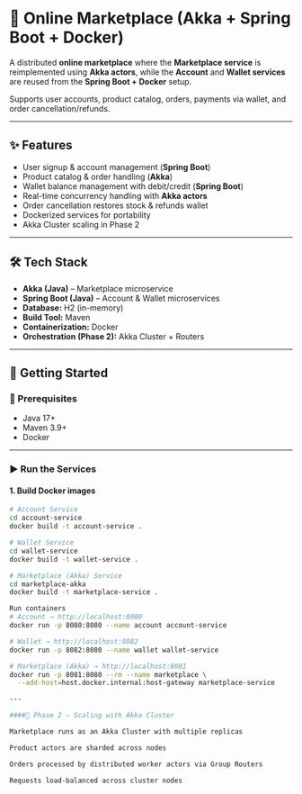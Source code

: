 # 🛒 Online Marketplace (Akka + Spring Boot + Docker)

A distributed **online marketplace** where the **Marketplace service** is reimplemented using **Akka actors**, while the **Account** and **Wallet services** are reused from the **Spring Boot + Docker** setup.  

Supports user accounts, product catalog, orders, payments via wallet, and order cancellation/refunds.  

---

## ✨ Features
- User signup & account management (**Spring Boot**)  
- Product catalog & order handling (**Akka**)  
- Wallet balance management with debit/credit (**Spring Boot**)  
- Real-time concurrency handling with **Akka actors**  
- Order cancellation restores stock & refunds wallet  
- Dockerized services for portability  
- Akka Cluster scaling in Phase 2  

---

## 🛠 Tech Stack
- **Akka (Java)** – Marketplace microservice  
- **Spring Boot (Java)** – Account & Wallet microservices  
- **Database:** H2 (in-memory)  
- **Build Tool:** Maven  
- **Containerization:** Docker  
- **Orchestration (Phase 2):** Akka Cluster + Routers  

---

## 🚀 Getting Started

### 📌 Prerequisites
- Java 17+  
- Maven 3.9+  
- Docker  

---

### ▶️ Run the Services

#### 1. Build Docker images
```bash
# Account Service
cd account-service
docker build -t account-service .

# Wallet Service
cd wallet-service
docker build -t wallet-service .

# Marketplace (Akka) Service
cd marketplace-akka
docker build -t marketplace-service .

Run containers
# Account → http://localhost:8080
docker run -p 8080:8080 --name account account-service

# Wallet → http://localhost:8082
docker run -p 8082:8080 --name wallet wallet-service

# Marketplace (Akka) → http://localhost:8081
docker run -p 8081:8080 --rm --name marketplace \
  --add-host=host.docker.internal:host-gateway marketplace-service

---

####🚀 Phase 2 – Scaling with Akka Cluster

Marketplace runs as an Akka Cluster with multiple replicas

Product actors are sharded across nodes

Orders processed by distributed worker actors via Group Routers

Requests load-balanced across cluster nodes
